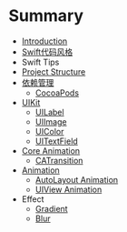 # Summary

* [Introduction](README.md)
* [Swift代码风格](swift_code_style.md)
* Swift Tips
* [Project Structure](project_structure.md)
* [依赖管理](dependency_management.md)
   * [CocoaPods](cocoapods.md)
* [UIKit](uikit.md)
   * [UILabel](uilabel.md)
   * [UIImage](uiimage.md)
   * [UIColor](uicolor.md)
   * [UITextField](uitextfield.md)
* [Core Animation](core_animation.md)
   * [CATransition](ca_transition.md)
* [Animation](animation.md)
   * [AutoLayout Animation](autolayout_animation.md)
   * [UIView Animation](uiview_animation.md)
* Effect
   * [Gradient](gradient.md)
   * [Blur](blur.md)

